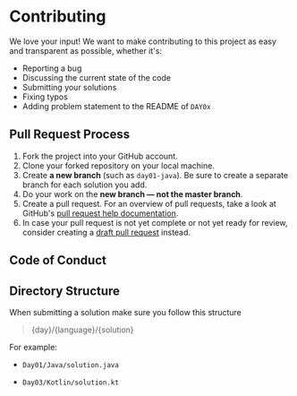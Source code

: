 # Contributing
We love your input! We want to make contributing to this project as easy and transparent as possible, whether it's:

- Reporting a bug
- Discussing the current state of the code
- Submitting your solutions
- Fixing typos
- Adding problem statement to the README of `DAY0x`

## Pull Request Process
1. Fork the project into your GitHub account.
2. Clone your forked repository on your local machine.
3. Create **a new branch** (such as `day01-java`). Be sure to create a separate branch for each solution you add.
4. Do your work on the **new branch — not the master branch**.
5. Create a pull request. For an overview of pull requests, take a look at GitHub's [pull request help documentation](https://help.github.com/articles/about-pull-requests/).
6. In case your pull request is not yet complete or not yet ready for review, consider creating a [draft pull request](https://github.blog/2019-02-14-introducing-draft-pull-requests/) instead.

## Code of Conduct

## Directory Structure
When submitting a solution make sure you follow this structure

> {day}/{language}/{solution}

For example:

- `Day01/Java/solution.java`

- `Day03/Kotlin/solution.kt`
